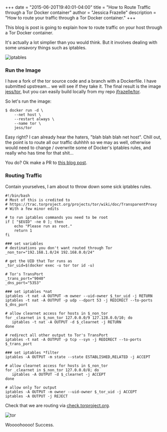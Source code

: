 +++
date = "2015-06-20T19:40:01-04:00"
title = "How to Route Traffic through a Tor Docker container"
author = "Jessica Frazelle"
description = "How to route your traffic through a Tor Docker container."
+++

This blog is post is going to explain how to route traffic on your host through
a Tor Docker container.

It's actually a lot simplier than you would think. But it involves dealing with
some unsavory things such as iptables.

![iptables](https://hugthief.s3.amazonaws.com/gifs/iptables.gif)

### Run the Image

I have a fork of the tor source code and a branch with a Dockerfile. I have
submitted upstream... we will see if they take it. The final result is the
image [jess/tor](https://registry.hub.docker.com/u/jess/tor), but you can
easily build locally from my repo
[jfrazelle/tor](https://github.com/jfrazelle/tor/tree/add-dockerfile).

So let's run the image:

```bsh
$ docker run -d \
    --net host \
    --restart always \
    --name tor \
    jess/tor
```

Easy right? I can already hear the haters, "blah blah blah net host". Chill
out, the point is to route all our traffic duhhhh so we may as well, otherwise
would need to change / overwrite some of Docker's iptables rules, and really
who has time for that shit...

You do? Ok make a PR to [this blog post](https://github.com/jfrazelle/blog).

### Routing Traffic

Contain yourselves, I am about to throw down some sick iptables rules.

```bsh
#!/bin/bash
# Most of this is credited to
# https://trac.torproject.org/projects/tor/wiki/doc/TransparentProxy
# With a few minor edits

# to run iptables commands you need to be root
if [ "$EUID" -ne 0 ]; then
    echo "Please run as root."
    return 1
fi

### set variables
# destinations you don't want routed through Tor
_non_tor="192.168.1.0/24 192.168.0.0/24"

# get the UID that Tor runs as
_tor_uid=$(docker exec -u tor tor id -u)

# Tor's TransPort
_trans_port="9040"
_dns_port="5353"

### set iptables *nat
iptables -t nat -A OUTPUT -m owner --uid-owner $_tor_uid -j RETURN
iptables -t nat -A OUTPUT -p udp --dport 53 -j REDIRECT --to-ports $_dns_port

# allow clearnet access for hosts in $_non_tor
for _clearnet in $_non_tor 127.0.0.0/9 127.128.0.0/10; do
   iptables -t nat -A OUTPUT -d $_clearnet -j RETURN
done

# redirect all other output to Tor's TransPort
iptables -t nat -A OUTPUT -p tcp --syn -j REDIRECT --to-ports $_trans_port

### set iptables *filter
iptables -A OUTPUT -m state --state ESTABLISHED,RELATED -j ACCEPT

# allow clearnet access for hosts in $_non_tor
for _clearnet in $_non_tor 127.0.0.0/8; do
   iptables -A OUTPUT -d $_clearnet -j ACCEPT
done

# allow only Tor output
iptables -A OUTPUT -m owner --uid-owner $_tor_uid -j ACCEPT
iptables -A OUTPUT -j REJECT
```
Check that we are routing via [check.torproject.org](https://check.torproject.org).

![tor](/img/tor.png)

Woooohoooo! Success.
